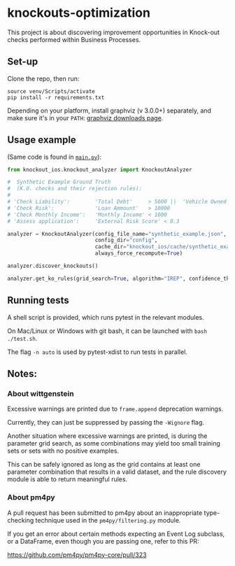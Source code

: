 # knockouts-optimization

This project is about discovering improvement opportunities in Knock-out checks performed within Business Processes.

## Set-up

Clone the repo, then run:

```
source venv/Scripts/activate
pip install -r requirements.txt
```

Depending on your platform, install graphviz (v 3.0.0+) separately, and make sure it's in your `PATH`:
[graphviz downloads page](https://graphviz.org/download/#windows).

## Usage example

(Same code is found in [`main.py`](./main.py)):

```python
from knockout_ios.knockout_analyzer import KnockoutAnalyzer

#  Synthetic Example Ground Truth
#  (K.O. checks and their rejection rules):
#
# 'Check Liability':        'Total Debt'     > 5000 ||  'Vehicle Owned' = "available_cases_before_ko/A"
# 'Check Risk':             'Loan Ammount'   > 10000
# 'Check Monthly Income':   'Monthly Income' < 1000
# 'Assess application':     'External Risk Score' < 0.3

analyzer = KnockoutAnalyzer(config_file_name="synthetic_example.json",
                            config_dir="config",
                            cache_dir="knockout_ios/cache/synthetic_example",
                            always_force_recompute=True)

analyzer.discover_knockouts()

analyzer.get_ko_rules(grid_search=True, algorithm="IREP", confidence_threshold=0.5, support_threshold=0.5)
```

## Running tests

A shell script is provided, which runs pytest in the relevant modules.

On Mac/Linux or Windows with git bash, it can be launched with `bash ./test.sh`.

The flag `-n auto` is used by pytest-xdist to run tests in parallel.

## Notes:

### About wittgenstein

Excessive warnings are printed due to `frame.append` deprecation warnings.

Currently, they can just be suppressed by passing the `-Wignore` flag.

Another situation where excessive warnings are printed, is during the parameter grid search, as some combinations may
yield too small training sets or sets with no positive examples.

This can be safely ignored as long as the grid contains at least one parameter combination that results in a valid
dataset, and the rule discovery module is able to return meaningful rules.

### About pm4py

A pull request has been submitted to pm4py about an inappropriate type-checking technique used in
the `pm4py/filtering.py` module.

If you get an error about certain methods expecting an Event Log subclass, or a DataFrame, even though you are passing
one, refer to this PR:

https://github.com/pm4py/pm4py-core/pull/323